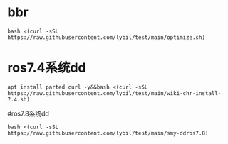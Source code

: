 # bbr
```
bash <(curl -sSL https://raw.githubusercontent.com/lybil/test/main/optimize.sh)
```


# ros7.4系统dd
```
apt install parted curl -y&&bash <(curl -sSL https://raw.githubusercontent.com/lybil/test/main/wiki-chr-install-7.4.sh)
```
#ros7.8系统dd
```
bash <(curl -sSL https://raw.githubusercontent.com/lybil/test/main/smy-ddros7.8)
```
